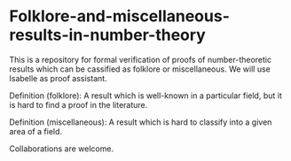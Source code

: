 # Folklore-and-miscellaneous-results-in-number-theory

This is a repository for formal verification of proofs of number-theoretic results which can be cassified as folklore or miscellaneous. We will use Isabelle as proof assistant.

Definition (folklore): A result which is well-known in a particular field, but it is hard to find a proof in the literature.

Definition (miscellaneous): A result which is hard to classify into a given area of a field.

Collaborations are welcome.
